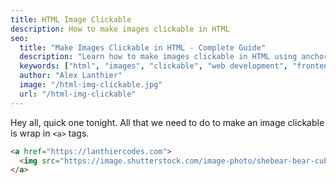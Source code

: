 ```yaml
---
title: HTML Image Clickable
description: How to make images clickable in HTML
seo:
  title: "Make Images Clickable in HTML - Complete Guide"
  description: "Learn how to make images clickable in HTML using anchor tags, CSS, and JavaScript. Discover best practices for creating interactive image elements."
  keywords: ["html", "images", "clickable", "web development", "frontend", "css", "javascript"]
  author: "Alex Lanthier"
  image: "/html-img-clickable.jpg"
  url: "/html-img-clickable"
---
```


Hey all, quick one tonight. All that we need to do to make an image clickable is wrap in `<a>` tags.

```html
<a href="https://lanthiercodes.com">
  <img src="https://image.shutterstock.com/image-photo/shebear-bear-cubs-summer-forest-260nw-1217157787.jpg" />
</a>
``` 